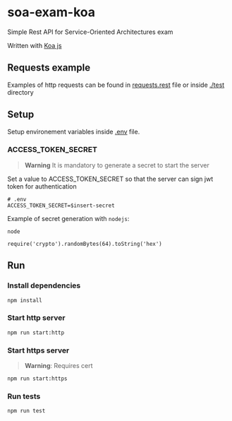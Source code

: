 # soa-exam-koa

Simple Rest API for Service-Oriented Architectures exam

Written with [Koa js](https://github.com/koajs/koa)

## Requests example

Examples of http requests can be found in [requests.rest](./requests.rest) file or inside [./test](./test/) directory

## Setup

Setup environement variables inside [.env](./.env) file.

### ACCESS_TOKEN_SECRET

> **Warning** It is mandatory to generate a secret to start the server

Set a value to ACCESS_TOKEN_SECRET so that the server can sign jwt token for authentication

```properties
# .env
ACCESS_TOKEN_SECRET=$insert-secret
```

Example of secret generation with `nodejs`:

```console
node

require('crypto').randomBytes(64).toString('hex')
```

## Run

### Install dependencies

```
npm install
```

### Start http server

```
npm run start:http
```

### Start https server

> **Warning**: Requires cert
```
npm run start:https
```

### Run tests

```
npm run test
```
